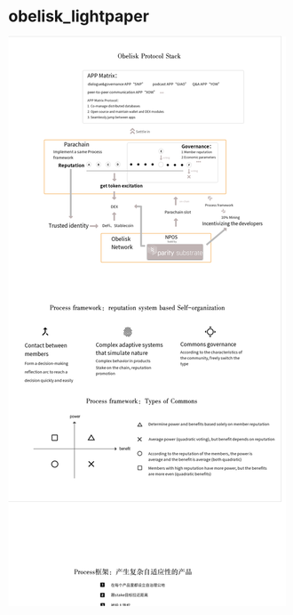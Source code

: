 # obelisk_lightpaper

![t](https://raw.githubusercontent.com/Obelisk-One/obelisk_lightpaper/master/frame%20.png)



